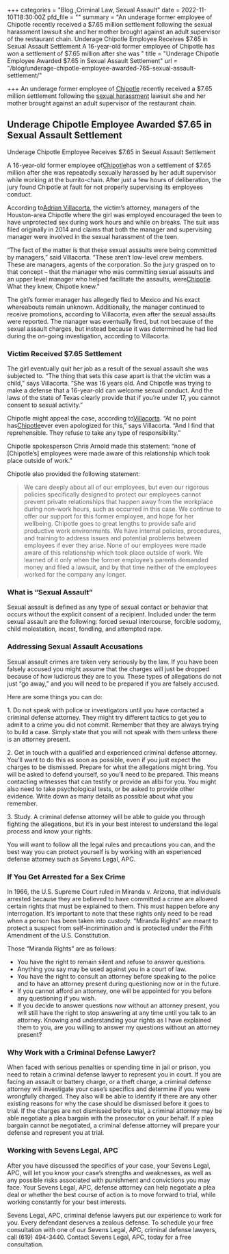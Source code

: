 +++
categories = "Blog ,Criminal Law, Sexual Assault"
date = 2022-11-10T18:30:00Z
pfd_file = ""
summary = "An underage former employee of Chipotle recently received a $7.65 million settlement following the sexual harassment lawsuit she and her mother brought against an adult supervisor of the restaurant chain. Underage Chipotle Employee Receives $7.65 in Sexual Assault Settlement A 16-year-old former employee of Chipotle has won a settlement of $7.65 million after she was "
title = "Underage Chipotle Employee Awarded $7.65 in Sexual Assault Settlement"
url = "/blog/underage-chipotle-employee-awarded-765-sexual-assault-settlement/"

+++
An underage former employee of [Chipotle](https://www.sevenslegal.com/) recently received a $7.65 million settlement following the [sexual harassment](https://www.sevenslegal.com/) lawsuit she and her mother brought against an adult supervisor of the restaurant chain.

## Underage Chipotle Employee Awarded $7.65 in Sexual Assault Settlement

Underage Chipotle Employee Receives $7.65 in Sexual Assault Settlement

A 16-year-old former employee of[Chipotle](https://www.sevenslegal.com/)has won a settlement of $7.65 million after she was repeatedly sexually harassed by her adult supervisor while working at the burrito-chain. After just a few hours of deliberation, the jury found Chipotle at fault for not properly supervising its employees conduct.

According to[Adrian Villacorta](https://www.sevenslegal.com/), the victim’s attorney, managers of the Houston-area Chipotle where the girl was employed encouraged the teen to have unprotected sex during work hours and while on breaks. The suit was filed originally in 2014 and claims that both the manager and supervising manager were involved in the sexual harassment of the teen.

“The fact of the matter is that these sexual assaults were being committed by managers,” said Villacorta. “These aren’t low-level crew members. These are managers, agents of the corporation. So the jury grasped on to that concept – that the manager who was committing sexual assaults and an upper level manager who helped facilitate the assaults, were[Chipotle](https://www.sevenslegal.com/). What they knew, Chipotle knew.”

The girl’s former manager has allegedly fled to Mexico and his exact whereabouts remain unknown. Additionally, the manager continued to receive promotions, according to Villacorta, even after the sexual assaults were reported. The manager was eventually fired, but not because of the sexual assault charges, but instead because it was determined he had lied during the on-going investigation, according to Villacorta.

### Victim Received $7.65 Settlement

The girl eventually quit her job as a result of the sexual assault she was subjected to. “The thing that sets this case apart is that the victim was a child,” says Villacorta. “She was 16 years old. And Chipotle was trying to make a defense that a 16-year-old can welcome sexual conduct. And the laws of the state of Texas clearly provide that if you’re under 17, you cannot consent to sexual activity.”

Chipotle might appeal the case, according to[Villacorta](https://www.sevenslegal.com/). “At no point has[Chipotle](https://www.sevenslegal.com/)ever even apologized for this,” says Villacorta. “And I find that reprehensible. They refuse to take any type of responsibility.”

Chipotle spokesperson Chris Arnold made this statement: “none of \[Chipotle’s\] employees were made aware of this relationship which took place outside of work.”

Chipotle also provided the following statement:

> We care deeply about all of our employees, but even our rigorous policies specifically designed to protect our employees cannot prevent private relationships that happen away from the workplace during non-work hours, such as occurred in this case. We continue to offer our support for this former employee, and hope for her wellbeing. Chipotle goes to great lengths to provide safe and productive work environments. We have internal policies, procedures, and training to address issues and potential problems between employees if ever they arise. None of our employees were made aware of this relationship which took place outside of work. We learned of it only when the former employee’s parents demanded money and filed a lawsuit, and by that time neither of the employees worked for the company any longer.

### What is “Sexual Assault”

Sexual assault is defined as any type of sexual contact or behavior that occurs without the explicit consent of a recipient. Included under the term sexual assault are the following: forced sexual intercourse, forcible sodomy, child molestation, incest, fondling, and attempted rape.

### Addressing Sexual Assault Accusations

Sexual assault crimes are taken very seriously by the law. If you have been falsely accused you might assume that the charges will just be dropped because of how ludicrous they are to you. These types of allegations do not just “go away,” and you will need to be prepared if you are falsely accused.

Here are some things you can do:

1\. Do not speak with police or investigators until you have contacted a criminal defense attorney. They might try different tactics to get you to admit to a crime you did not commit. Remember that they are always trying to build a case. Simply state that you will not speak with them unless there is an attorney present.

2\. Get in touch with a qualified and experienced criminal defense attorney. You’ll want to do this as soon as possible, even if you just expect the charges to be dismissed. Prepare for what the allegations might bring. You will be asked to defend yourself, so you’ll need to be prepared. This means contacting witnesses that can testify or provide an alibi for you. You might also need to take psychological tests, or be asked to provide other evidence. Write down as many details as possible about what you remember.

3\. Study. A criminal defense attorney will be able to guide you through fighting the allegations, but it’s in your best interest to understand the legal process and know your rights.

You will want to follow all the legal rules and precautions you can, and the best way you can protect yourself is by working with an experienced defense attorney such as Sevens Legal, APC.

### If You Get Arrested for a Sex Crime

In 1966, the U.S. Supreme Court ruled in Miranda v. Arizona, that individuals arrested because they are believed to have committed a crime are allowed certain rights that must be explained to them. This must happen before any interrogation. It’s important to note that these rights only need to be read when a person has been taken into custody. “Miranda Rights” are meant to protect a suspect from self-incrimination and is protected under the Fifth Amendment of the U.S. Constitution.

Those “Miranda Rights” are as follows:

* You have the right to remain silent and refuse to answer questions.
* Anything you say may be used against you in a court of law.
* You have the right to consult an attorney before speaking to the police and to have an attorney present during questioning now or in the future.
* If you cannot afford an attorney, one will be appointed for you before any questioning if you wish.
* If you decide to answer questions now without an attorney present, you will still have the right to stop answering at any time until you talk to an attorney. Knowing and understanding your rights as I have explained them to you, are you willing to answer my questions without an attorney present?

### Why Work with a Criminal Defense Lawyer?

When faced with serious penalties or spending time in jail or prison, you need to retain a criminal defense lawyer to represent you in court. If you are facing an assault or battery charge, or a theft charge, a criminal defense attorney will investigate your case’s specifics and determine if you were wrongfully charged. They also will be able to identify if there are any other existing reasons for why the case should be dismissed before it goes to trial. If the charges are not dismissed before trial, a criminal attorney may be able negotiate a plea bargain with the prosecutor on your behalf. If a plea bargain cannot be negotiated, a criminal defense attorney will prepare your defense and represent you at trial.

### Working with Sevens Legal, APC

After you have discussed the specifics of your case, your Sevens Legal, APC, will let you know your case’s strengths and weaknesses, as well as any possible risks associated with punishment and convictions you may face. Your Sevens Legal, APC, defense attorney can help negotiate a plea deal or whether the best course of action is to move forward to trial, while working constantly for your best interests.

Sevens Legal, APC, criminal defense lawyers put our experience to work for you. Every defendant deserves a zealous defense. To schedule your free consultation with one of our Sevens Legal, APC, criminal defense lawyers, call (619) 494-3440. Contact Sevens Legal, APC, today for a free consultation.